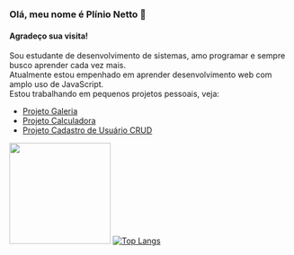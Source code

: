 
### Olá, meu nome é Plínio Netto :wave:  

#### Agradeço sua visita!  

Sou estudante de desenvolvimento de sistemas, amo programar e sempre busco aprender cada vez mais.  
Atualmente estou empenhado em aprender desenvolvimento web com amplo uso de JavaScript.  
Estou trabalhando em pequenos projetos pessoais, veja:  
+ [Projeto Galeria](https://github.com/PSONetto/projeto-galeria)  
+ [Projeto Calculadora](https://github.com/PSONetto/projeto-calculadora-react)  
+ [Projeto Cadastro de Usuário CRUD](https://github.com/PSONetto/projeto-crud)  

<img height="180em" src="https://github-readme-stats.vercel.app/api?username=PSONetto&show_icons=true&hide_border=true&&count_private=true&include_all_commits=true" /> [![Top Langs](https://github-readme-stats.vercel.app/api/top-langs/?username=anuraghazra&layout=compact)](https://github.com/anuraghazra/github-readme-stats)  
